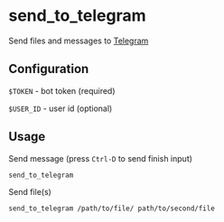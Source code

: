 # send_to_telegram

Send files and messages to [Telegram](https://telegram.org)


## Configuration

`$TOKEN` - bot token (required)

`$USER_ID` - user id (optional)


## Usage

Send message (press `Ctrl-D` to send finish input)

`send_to_telegram`

Send file(s)

`send_to_telegram /path/to/file/ path/to/second/file`
